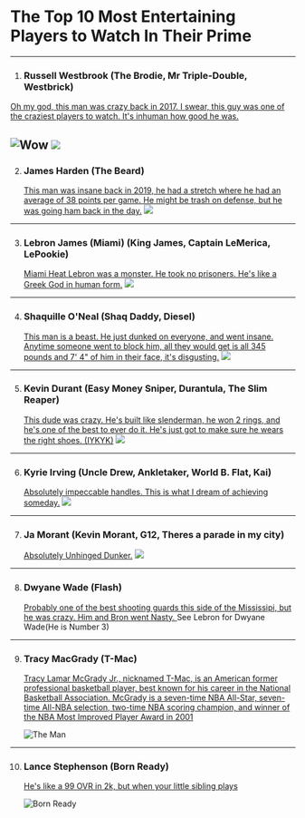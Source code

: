 

# The Top 10 Most Entertaining Players to Watch In Their Prime 
--- 
1. ### Russell Westbrook (The Brodie, Mr Triple-Double, Westbrick)

[Oh my god, this man was crazy back in 2017. I swear, this guy was one of the craziest players to watch. It's inhuman how good he was.](https://www.youtube.com/watch?v=8oXbCUdVU9Y)

![Wow](https://a.espncdn.com/i/infographics/20161024_westbrook/jordan_stats8.jpg) ![](https://i.redd.it/91tyxzrrkry51.jpg)
---   
2. ### James Harden (The Beard)
   [This man was insane back in 2019, he had a stretch where he had an average of 38 points per game. He might be trash on defense, but he was going ham back in the day.](https://www.youtube.com/watch?v=rHG4uHOY5SM)
![](https://pbs.twimg.com/media/EKrKWo9W4AAOiNz.jpg)
---
3. ### Lebron James (Miami) (King James, Captain LeMerica, LePookie)

   [Miami Heat Lebron was a monster. He took no prisoners. He's like a Greek God in human form.](https://www.youtube.com/watch?v=qfOvIsHdMVk)
   ![](https://www.jsonline.com/gcdn/-mm-/dfff082d1e4931b30569ae37195b6862a6a8ef8a/c=0-361-2915-2008/local/-/media/2018/05/22/USATODAY/USATODAY/636625868623447717-AP-APTOPIX-Heat-Bucks-Basketball-39255807.JPG)
---
4. ### Shaquille O'Neal (Shaq Daddy, Diesel)
   [This man is a beast. He just dunked on everyone, and went insane. Anytime someone went to block him, all they would get is all 345 pounds and 7' 4" of him in their face, it's disgusting.](https://www.youtube.com/watch?v=3VlMSo7AXow&t=40s)
![](https://pbs.twimg.com/media/F3cI7-rXUAE989L.jpg)
---
5. ### Kevin Durant (Easy Money Sniper, Durantula, The Slim Reaper)
   [This dude was crazy. He's built like slenderman, he won 2 rings, and he's one of the best to ever do it. He's just got to make sure he wears the right shoes. (IYKYK)](https://www.youtube.com/watch?v=tTsXG8LXSF8)
   ![](https://jeffpearlman.com/wp-content/uploads/2020/07/f9c9b-screen-shot-2016-07-04-at-10.34.23-am.jpg)
---
6. ### Kyrie Irving (Uncle Drew, Ankletaker, World B. Flat, Kai)
   [Absolutely impeccable handles. This is what I dream of achieving someday.](https://www.youtube.com/watch?v=ZNZq76uKz8I)
   ![](https://upload.wikimedia.org/wikipedia/commons/0/08/Kyrie_Irving_%2830548520130%29.jpg)
---
7. ### Ja Morant (Kevin Morant, G12, Theres a parade in my city)
   [Absolutely Unhinged Dunker.](https://www.youtube.com/watch?v=ARK5aoKBIw0)
   ![](https://upload.wikimedia.org/wikipedia/commons/a/a1/Ja_Morant_2021.jpg)
---
8. ### Dwyane Wade (Flash)

   [Probably one of the best shooting guards this side of the Mississipi, but he was crazy. Him and Bron went Nasty. ](https://www.youtube.com/watch?v=dU3OFJad0X8)
   See Lebron for Dwyane Wade(He is Number 3)
---
9. ### Tracy MacGrady (T-Mac)


    [Tracy Lamar McGrady Jr., nicknamed T-Mac, is an American former professional basketball player, best known for his career in the National Basketball Association. McGrady is a seven-time NBA All-Star, seven-time All-NBA selection, two-time NBA scoring champion, and winner of the NBA Most Improved Player Award in 2001](https://www.youtube.com/watch?v=aEqOlYjbaQw)

   ![The Man](https://images2.minutemediacdn.com/image/upload/c_fill,w_720,ar_16:9,f_auto,q_auto,g_auto/shape/cover/sport/d4627c41abd99f569b157d269181284b7029b07099e76992c8f1d2a2839f0828.jpg)
---   
10. ### Lance Stephenson (Born Ready)

    [He's like a 99 OVR in 2k, but when your little sibling plays](https://www.youtube.com/watch?v=8ZzhwP_4PR4)

    ![Born Ready](https://upload.wikimedia.org/wikipedia/commons/thumb/f/f4/Lance_Stephenson_2018.jpg/800px-Lance_Stephenson_2018.jpg)
